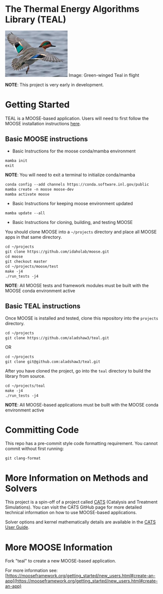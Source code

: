 The Thermal Energy Algorithms Library (TEAL)
=====

<img src="teal-image.jpg" height="150"> Image: Green-winged Teal in flight

**NOTE**: This project is very early in development. 

# Getting Started 

TEAL is a MOOSE-based application. Users will need to first follow the MOOSE installation instructions
[here](https://mooseframework.inl.gov/getting_started/installation/index.html). 

## Basic MOOSE instructions 

 - Basic Instructions for the moose conda/mamba environment 
 
```
mamba init
exit
```
**NOTE**: You will need to exit a terminal to initialize conda/mamba

```
conda config --add channels https://conda.software.inl.gov/public
mamba create -n moose moose-dev
mamba activate moose
```

 - Basic Instructions for keeping moose environment updated 
 
```
mamba update --all
```

 - Basic Instructions for cloning, building, and testing MOOSE
 
You should clone MOOSE into a `~/projects` directory and place all MOOSE apps in that same directory. 

```
cd ~/projects
git clone https://github.com/idaholab/moose.git
cd moose 
git checkout master
cd ~/projects/moose/test
make -j4
./run_tests -j4
```

**NOTE**: All MOOSE tests and framework modules must be built with the MOOSE conda environment active 

## Basic TEAL instructions

Once MOOSE is installed and tested, clone this repository into the `projects` directory. 

```
cd ~/projects
git clone https://github.com/aladshaw3/teal.git
```

OR

```
cd ~/projects
git clone git@github.com:aladshaw3/teal.git
```

After you have cloned the project, go into the `teal` directory to build the library from source.

```
cd ~/projects/teal
make -j4
./run_tests -j4
```

**NOTE**: All MOOSE-based applications must be built with the MOOSE conda environment active 


# Committing Code 

This repo has a pre-commit style code formatting requirement. You cannot commit without first running:

```
git clang-format
```

# More Information on Methods and Solvers

This project is a spin-off of a project called [CATS](https://github.com/aladshaw3/cats) (Catalysis and Treatment Simulations). 
You can visit the CATS GitHub page for more detailed technical information on how to use MOOSE-based applications. 

Solver options and kernel mathematically details are available in the [CATS User Guide](https://github.com/aladshaw3/cats/blob/master/CATS-UserGuide-09172022.pdf).

# More MOOSE Information

Fork "teal" to create a new MOOSE-based application.

For more information see: [https://mooseframework.org/getting_started/new_users.html#create-an-app](https://mooseframework.org/getting_started/new_users.html#create-an-app)
